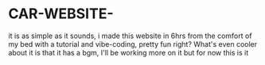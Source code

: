 # CAR-WEBSITE-
it is as simple as it sounds, i made this website in 6hrs from the comfort of my bed with a tutorial and vibe-coding, pretty fun right? What's even cooler about it is that it has a bgm, I'll be working more on it but for now this is it 
